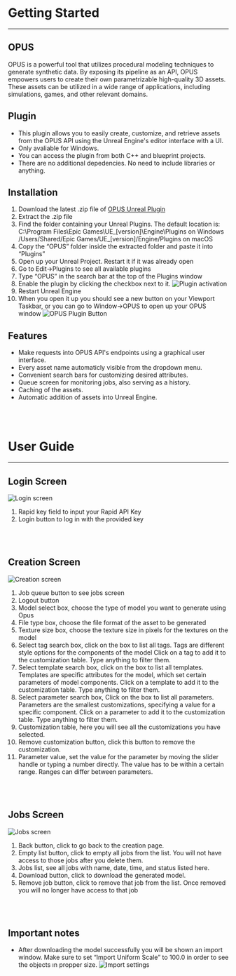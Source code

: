 # Getting Started

---

## OPUS

OPUS is a powerful tool that utilizes procedural modeling techniques to generate synthetic data. By exposing its pipeline as an API, OPUS empowers users to create their own parametrizable high-quality 3D assets. These assets can be utilized in a wide range of applications, including simulations, games, and other relevant domains.

## Plugin

* This plugin allows you to easily create, customize, and retrieve assets from the OPUS API using the Unreal Engine's editor interface with a UI.
* Only avaliable for Windows.
* You can access the plugin from both C++ and blueprint projects.
* There are no additional depedencies. No need to include libraries or anything.

## Installation

1. Download the latest .zip file of [OPUS Unreal Plugin](https://github.com/capoomgit/opus-ue5-plugin/releases)
2. Extract the .zip file
3. Find the folder containing your Unreal Plugins. The default location is:
    C:\Program Files\Epic Games\UE_[version]\Engine\Plugins on Windows
    /Users/Shared/Epic Games/UE_[version]/Engine/Plugins on macOS
4. Copy the “OPUS” folder inside the extracted folder and paste it into “Plugins”
5. Open up your Unreal Project. Restart it if it was already open
6. Go to Edit->Plugins to see all available plugins
7. Type “OPUS” in the search bar at the top of the Plugins window
8. Enable the plugin by clicking the checkbox next to it.
![Plugin activation](/ReadmeAssets/UnrealActivatePlugin.png "Plugin activation")
9. Restart Unreal Engine
10. When you open it up you should see a new button on your Viewport Taskbar, or you can go to Window->OPUS to open up your OPUS window
![OPUS Plugin Button](/ReadmeAssets/UnrealPluginButton.png "OPUS plugin button")


## Features

* Make requests into OPUS API's endpoints using a graphical user interface.
* Every asset name automaticly visible from the dropdown menu.
* Convenient search bars for customizing desired attributes.
* Queue screen for monitoring jobs, also serving as a history.
* Caching of the assets.
* Automatic addition of assets into Unreal Engine.

<br><br>

# User Guide

---

## Login Screen

![Login screen](/ReadmeAssets/UnrealLoginScreen.png "Login Screen")
1. Rapid key field to input your Rapid API Key
2. Login button to log in with the provided key

<br><br>

## Creation Screen

![Creation screen](/ReadmeAssets/UnrealCreationScreen.png "Creation Screen")

1. Job queue button to see jobs screen
2. Logout button
3. Model select box, choose the type of model you want to generate using Opus
4. File type box, choose the file format of the asset to be generated
5. Texture size box, choose the texture size in pixels for the textures on the model
6. Select tag search box, click on the box to list all tags. Tags are different style options for the components of the model Click on a tag to add it to the customization table. Type anything to filter them.
7. Select template search box, click on the box to list all templates. Templates are specific attributes for the model, which set certain parameters of model components. Click on a template to add it to the customization table. Type anything to filter them.
8. Select parameter search box, Click on the box to list all parameters. Parameters are the smallest customizations, specifying a value for a specific component. Click on a parameter to add it to the customization table. Type anything to filter them.
9. Customization table, here you will see all the customizations you have selected.
10. Remove customization button, click this button to remove the customization.
11. Parameter value, set the value for the parameter by moving the slider handle or typing a number directly. The value has to be within a certain range. Ranges can differ between parameters.

<br><br>

## Jobs Screen

![Jobs screen](/ReadmeAssets/UnrealJobsScreen.png "Jobs Screen")

1. Back button, click to go back to the creation page.
2. Empty list button, click to empty all jobs from the list. You will not have access to those jobs after you delete them.
3. Jobs list, see all jobs with name, date, time, and status listed here.
4. Download button, click to download the generated model.
5. Remove job button, click to remove that job from the list. Once removed you will no longer have access to that job

<br><br>

## Important notes
- After downloading the model successfully you will be shown an import window. Make sure to set “Import Uniform Scale” to 100.0 in order to see the objects ın propper size.
![Import settings](/ReadmeAssets/UnrealImportSettings.png "Import settings")